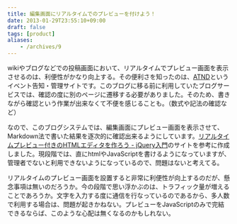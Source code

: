 ```yaml
---
title: 編集画面にリアルタイムでのプレビューを付けよう！
date: 2013-01-29T23:55:10+09:00
draft: false
tags: [product]
aliases:
    - /archives/9
---
```


wikiやブログなどでの投稿画面において、リアルタイムでプレビュー画面を表示させるのは、利便性がかなり向上する。その便利さを知ったのは、[ATND](http://atnd.org/)というイベント告知・管理サイトです。このブログに移る前に利用していたブログサービスでは、確認の度に別のページに遷移する必要がありました。そのため、書きながら確認という作業が出来なくて不便を感じることも。（数式や記法の確認など）

なので、このブログシステムでは、編集画面にプレビュー画面を表示させて、Markdown法で書いた結果を逐次的に確認出来るようにしています。[リアルタイムプレビュー付きのHTMLエディタを作ろう - jQuery入門](http://ponk.jp/jquery/basic/htmleditor)のサイトを参考に作成しました。現段階では、直にhtmlやJavaScriptを書けるようになっていますが、管理者でないと利用できないようになっているので、問題はないと考えてる。

リアルタイムのプレビュー画面を設置すると非常に利便性が向上するのだが、懸念事項は無いのだろうか。今の段階で思い浮かぶのは、トラフィック量が増えることであろうか。文字を入力する度に通信を行なっているのであるから、多人数で利用する場合は、問題が起きかねない。プレビューをJavaScriptのみで完結できるならば、このような心配は無くなるのかもしれない。

